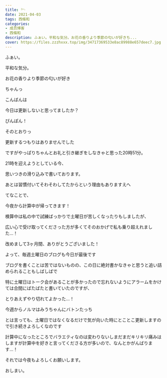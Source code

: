 ```yaml
---
title: 𓆸
date: 2021-04-03
tags: 西條和
categories: 
- 成员博客
- 西條和
description: ふぁい。平和な気分。お花の香りより季節の匂いが好きち...
cover: https://files.zzzhxxx.top/img/34717369533e8ac89988e657deec7.jpg 
---
```








ふぁい。
















平和な気分。









お花の香りより季節の匂いが好き














































ちゃんっ















こんばんは




























今日は更新しないと思ってましたか？
























ぴんぽん！









そのとおりっ
















更新するつもりはありませんでした

































ですがやっぱりちゃんとお礼と引き継ぎをしなきゃと思った20時51分。










21時を迎えようとしている今、






思いつきの滑り込みで書いております。














あとは習慣付いてそわそわしてたからという理由もありますえへ



























てなことで、


今夜から計算中が帰ってきます！













検算中は私の中で試練ばっかりで土曜日が苦しくなったりもしましたが、

広い心で受け取ってくださった方が多くてそのおかげで私も乗り超えれました…！
















改めまして3ヶ月間、ありがとうございました！



























よって、毎週土曜日のブログも今日が最後です





















ブログを書くことは苦ではないものの、この日に絶対書かなきゃと思うと追い詰められることもしばしばで












特に土曜日はトーク会があることが多かったので忘れないようにアラームをかけては合間にばたばたと書いていたのですが、

とりあえずやり切れてよかった…！






















今週からノルマはみうちゃんにバトンたっち


















とは言っても、土曜日ではなくなるだけで気が向いた時にとことこ更新しますので引き続きよろしくなのです
























計算中になったところでバラエティなのは変わりないしまだまだキリキリ痛みはしますが計算中を好きと言ってくださる方が多いので、なんとかがんばります…！

















それでは今夜もよろしくお願いします。


















おしまい。


